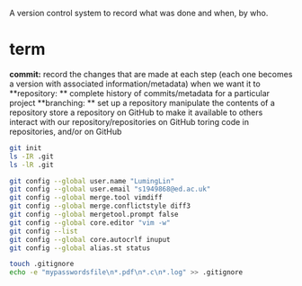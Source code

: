 A version control system to record what was done and when, by who.

# term
**commit:** record the changes that are made at each step (each one becomes a version with associated information/metadata) when we want it to
**repository: ** complete history of commits/metadata for a particular project
**branching: ** 
set up a repository
manipulate the contents of a repository
store a repository on GitHub to make it available to others
interact with our repository/repositories on GitHub
toring code in repositories, and/or on GitHub


```bash
git init
ls -IR .git
ls -lR .git
```
```bash
git config --global user.name "LumingLin"
git config --global user.email "s1949868@ed.ac.uk"
git config --global merge.tool vimdiff
git config --global merge.conflictstyle diff3
git config --global mergetool.prompt false
git config --global core.editor "vim -w"
git config --list
git config --global core.autocrlf inuput
git config --global alias.st status

```

```bash
touch .gitignore
echo -e "mypasswordsfile\n*.pdf\n*.c\n*.log" >> .gitignore
```
<!--stackedit_data:
eyJoaXN0b3J5IjpbLTM1OTgyNjEzNiwtNzM2NDIxMjM4LC0xMD
cyODEwOTYyLDIxMjE1MzUwMjIsMTIxNDM0MjM3MSwtMTMzOTgz
NzI1NiwtNTUxMjAwMDEsLTIwMTE5NTQ0MDAsMTgxMTg5MTU5LD
E2NTAzOTQwODcsLTc4ODk0NDE1MiwxNDk0OTM3NjUyLDI5NTI3
NjE1MCwxNjQ1MzU4MDQ3LC03NzEyNzY2NjQsMjQxNjA0MjQwLC
0xOTUyNzYxNTU4LDg1NDE5MzcxOSwxNjAyOTcyNzk3XX0=
-->
